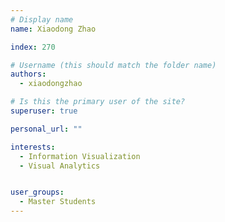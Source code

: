 ```yaml
---
# Display name
name: Xiaodong Zhao

index: 270

# Username (this should match the folder name)
authors:
  - xiaodongzhao

# Is this the primary user of the site?
superuser: true

personal_url: ""

interests:
  - Information Visualization
  - Visual Analytics


user_groups:
  - Master Students
---
```

